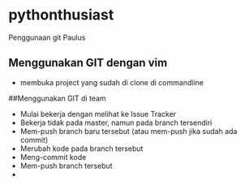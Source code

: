 # pythonthusiast
Penggunaan git
Paulus

## Menggunakan GIT dengan vim
- membuka project yang sudah di clone di commandline

##Menggunakan GIT di team
- Mulai bekerja dengan melihat ke Issue Tracker
- Bekerja tidak pada master, namun pada branch tersendiri
- Mem-push branch baru tersebut (atau mem-push jika sudah ada commit)
- Merubah kode pada branch tersebut
- Meng-commit kode
- Mem-push branch tersebut
- 
